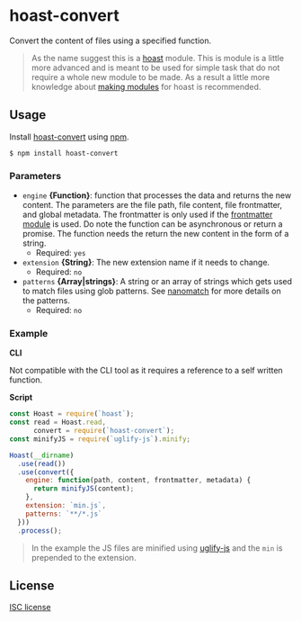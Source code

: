 # hoast-convert

Convert the content of files using a specified function.

> As the name suggest this is a [hoast](https://github.com/hoast/hoast#readme) module.
> This is module is a little more advanced and is meant to be used for simple task that do not require a whole new module to be made. As a result a little more knowledge about [making modules](https://github.com/hoast/hoast#making) for hoast is recommended.

## Usage

Install [hoast-convert](https://npmjs.com/package/hoast-convert) using [npm](https://npmjs.com).

```
$ npm install hoast-convert
```

### Parameters

* `engine` **{Function}**: function that processes the data and returns the new content. The parameters are the file path, file content, file frontmatter, and global metadata. The frontmatter is only used if the [frontmatter module](https://github.com/hoast/hoast-frontmatter#readme) is used. Do note the function can be asynchronous or return a promise. The function needs the return the new content in the form of a string.
	* Required: `yes`
* `extension` **{String}**: The new extension name if it needs to change.
	* Required: `no`
* `patterns` **{Array|strings}**: A string or an array of strings which gets used to match files using glob patterns. See [nanomatch](https://github.com/micromatch/nanomatch#readme) for more details on the patterns.
	* Required: `no`

### Example

**CLI**

Not compatible with the CLI tool as it requires a reference to a self written function.

**Script**

```javascript
const Hoast = require(`hoast`);
const read = Hoast.read,
      convert = require(`hoast-convert`);
const minifyJS = require(`uglify-js`).minify;

Hoast(__dirname)
  .use(read())
  .use(convert({
    engine: function(path, content, frontmatter, metadata) {
      return minifyJS(content);
    },
    extension: `min.js`,
    patterns: `**/*.js`
  }))
  .process();
```

> In the example the JS files are minified using [uglify-js](https://github.com/mishoo/UglifyJS2#readme) and the `min` is prepended to the extension.

## License

[ISC license](https://github.com/hoast/hoast-convert/blob/master/LICENSE)